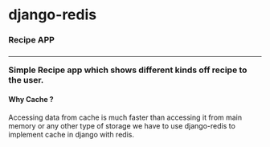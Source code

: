# django-redis
<h3><b>Recipe APP</b><h3>
<hr>
  <p>Simple Recipe app which shows different kinds off recipe to the user.
  </p>
  
  <h4><b>Why Cache ?</b></h4>
  
  <p>Accessing data from cache is much faster than accessing it from main memory or any other type of storage
    we have to use django-redis to implement cache in django with redis.
  </p>
  


